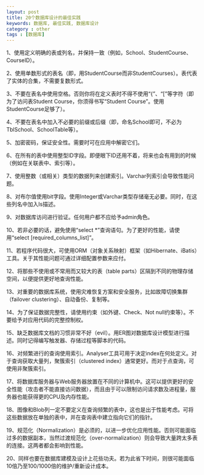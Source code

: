 ```yaml
---
layout: post
title: 20个数据库设计的最佳实践
keywords: 数据库, 最佳实践, 数据库设计
category : other
tags : [数据库]
---
```


1、使用定义明确的表或列名，并保持一致（例如，School、StudentCourse、CourseID）。 

2、使用单数形式的表名（即，用StudentCourse而非StudentCourses）。表代表了实体的合集，不需要复数形式。 

3、不要在表名中使用空格。否则你将在定义表时不得不使用“{”、“[”等字符（即为了访问表Student Course，你须得书写“Student Course”。使用StudentCourse足够了）。 

4、不要在表名中加入不必要的前缀或后缀（即，命名School即可，不必为TblSchool、SchoolTable等）。 

5、加密密码，保证安全性。需要时可在应用中解密它们。 

6、在所有的表中使用整型ID字段。即便眼下ID还用不着，将来也会有用到的时候（例如在关联表中、索引等）。 

7、使用整数（或相关）类型的数据列来创建索引。Varchar列索引会导致性能问题。 

8、对布尔值使用bit字段。使用Integer或Varchar类型存储毫无必要。同时，在这些列名中加入Is描述。 

9、对数据库访问进行验证。任何用户都不应给予admin角色。 

10、若非必要的话，避免使用“select *”查询语句。为了更好的性能，请使用“select [required_columns_list]”。 

11、若程序代码很大，可使用ORM（对象关系映射）框架（如Hibernate、iBatis）工具。关于其性能问题可通过详细配置参数来应付。 

12、将那些不使用或不常用而又较大的表（table parts）区隔到不同的物理存储空间，以便提供更好地查询性能。 

13、对重要的数据库系统，使用灾难恢复方案和安全服务，比如故障切换集群（failover clustering）、自动备份、复制等。 

14、为了保证数据完整性，请使用约束（如外键、Check、Not null约束等）。不要给予对应用代码的完整控制权。 

15、缺乏数据库文档的习惯非常不好（evil）。用ER图对数据库设计模型进行描述。同时记得编写触发器、存储过程等脚本的代码。 

16、对频繁进行的查询使用索引。Analyser工具可用于决定index在何处定义。对于查询获取大量列，聚簇索引（clustered index）通常更好。而对于点查询，可使用非聚簇索引。 

17、将数据库服务器与Web服务器放置在不同的计算机中。这可以提供更好的安全性能（攻击者不能直接访问数据），而且由于可以限制访问请求数及进程量，服务器也能获得更的CPU及内存性能。 

18、图像和Blob列一定不要定义在查询频繁的表中，这也是出于性能考虑。可将这些数据放在单独的表中，并在查询表中建立指向它们的指针。 

19、规范化（Normalization）是必须的，以进一步优化应用性能。否则可能面临过多的数据副本，当然过渡规范化（over-normalization）则会导致大量跨太多表的连接。这两者都会影响到性能。 

20、同样也要在数据库建模及设计上花些功夫。若为此省下时间，则很可能面临10倍乃至100/1000倍的维护/重新设计成本。 
